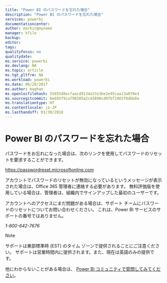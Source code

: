 ```yaml
---
title: "Power BI のパスワードを忘れた場合"
description: "Power BI のパスワードを忘れた場合"
services: powerbi
documentationcenter: 
author: markingmyname
manager: kfile
backup: 
editor: 
tags: 
qualityfocus: no
qualitydate: 
ms.service: powerbi
ms.devlang: NA
ms.topic: article
ms.tgt_pltfrm: NA
ms.workload: powerbi
ms.date: 06/28/2017
ms.author: maghan
ms.openlocfilehash: 55855d8ecfaacd9134a37e3be2e95caa13a070e3
ms.sourcegitcommit: 6e693f9caf98385a2c45890cd0fbf2403f0dbb8a
ms.translationtype: HT
ms.contentlocale: ja-JP
ms.lasthandoff: 01/30/2018
---
```

# <a name="forgot-your-password-for-power-bi"></a>Power BI のパスワードを忘れた場合
パスワードをお忘れになった場合は、次のリンクを使用してパスワードのリセットを要求することができます。

<https://passwordreset.microsoftonline.com>

アカウントでパスワードのリセットが無効になっているというメッセージが表示された場合は、Office 365 管理者に連絡する必要があります。 無料評価版を使用している場合は、管理者は、組織内でサインアップした最初のユーザーです。

アカウントへのアクセスにまだ問題がある場合は、サポート チームにパスワードのリセットについてお問い合わせください。 これは、Power BI サービスのサポートの番号ではありません。

*1-800-642-7676*

> [!NOTE]
> サポートは東部標準時 (EST) のタイム ゾーンで提供されることにご注意ください。 サポートは営業時間内に提供されます。また、現在は英語のみの提供です。
> 
> 

他にわからないことがある場合は、 [Power BI コミュニティで質問してみてください](http://community.powerbi.com/)。

